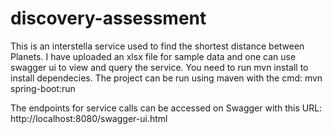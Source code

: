 # discovery-assessment

This is an interstella service used to find the shortest distance between Planets.
I have uploaded an xlsx file for sample data and one can use swagger ui to view and query the service.
You need to run mvn install to install dependecies.
The project can be run using maven with the cmd:
mvn spring-boot:run

The endpoints for service calls can be accessed on Swagger with this URL:
http://localhost:8080/swagger-ui.html
